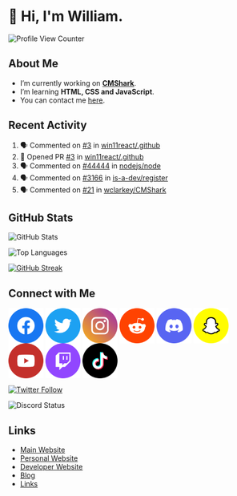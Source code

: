 # 👋 Hi, I'm William.
![Profile View Counter](https://komarev.com/ghpvc/?username=williamdavidharrison&color=blue&style=for-the-badge)

## About Me
- I’m currently working on **[CMShark](https://github.com/wclarkey/cmshark)**.
- I’m learning **HTML, CSS and JavaScript**.
- You can contact me [here](mailto:contact.williamharrison.me).

## Recent Activity
<!--START_SECTION:activity-->
1. 🗣 Commented on [#3](https://github.com/win11react/.github/issues/3) in [win11react/.github](https://github.com/win11react/.github)
2. 💪 Opened PR [#3](https://github.com/win11react/.github/pull/3) in [win11react/.github](https://github.com/win11react/.github)
3. 🗣 Commented on [#44444](https://github.com/nodejs/node/issues/44444) in [nodejs/node](https://github.com/nodejs/node)
4. 🗣 Commented on [#3166](https://github.com/is-a-dev/register/issues/3166) in [is-a-dev/register](https://github.com/is-a-dev/register)
5. 🗣 Commented on [#21](https://github.com/wclarkey/CMShark/issues/21) in [wclarkey/CMShark](https://github.com/wclarkey/CMShark)
<!--END_SECTION:activity-->

## GitHub Stats
![GitHub Stats](https://github-readme-stats.api.williamharrison.dev/api?username=williamdavidharrison&theme=algolia&show_icons=true&border_radius=8&count_private=true&include_all_commits=true)

![Top Languages](https://github-readme-stats.api.williamharrison.dev/api/top-langs/?username=williamdavidharrison&theme=algolia&layout=compact&border_radius=8)

[![GitHub Streak](https://wh-github-readme-streak-stats.herokuapp.com/?user=WilliamDavidHarrison&theme=dark)](https://git.io/streak-stats)

## Connect with Me
<a href="https://www.facebook.com/wdharrison09"><img align="center" src="assets/facebook.png" height="70" width="70" /></a>
<a href="https://twitter.com/wdharrison09"><img align="center" src="assets/twitter.png" height="70" width="70" /></a>
<a href="https://www.instagram.com/wdharrison09"><img align="center" src="assets/instagram.png" height="70" width="70" /></a>
<a href="https://www.reddit.com/u/williamdavidharrison"><img align="center" src="assets/reddit.png" height="70" width="70" /></a>
<a href="https://discord.com/users/853158265466257448"><img align="center" src="assets/discord.png" height="70" width="70" /></a>
<a href="https://snapchat.com/add/wdharrison09"><img align="center" src="assets/snapchat.png" height="70" width="70" /></a>
<a href="https://www.youtube.com/channel/UCzHwrpKSSMcnt-srjRqQqjg"><img align="center" src="assets/youtube.png" height="70" width="70" /></a>
<a href="https://www.twitch.tv/wdharrison09"><img align="center" src="assets/twitch.png" height="70" width="70" /></a>
<a href="https://www.tiktok.com/@wdharrison09"><img align="center" src="assets/tiktok.png" height="70" width="70" /></a>

[![Twitter Follow](https://img.shields.io/twitter/follow/WDHarrison09?color=1DA1F2&logo=twitter&style=for-the-badge)](https://twitter.com/intent/follow?original_referer=https://github.com/williamdavidharrison)

![Discord Status](https://dcbadge.vercel.app/api/shield/853158265466257448?theme=discord-inverted)

## Links
* [Main Website](https://williamharrison.xyz)
* [Personal Website](https://william.net.au)
* [Developer Website](https://williamharrison.dev)
* [Blog](https://www.williamharrison.blog)
* [Links](https://williamharrison.me)
